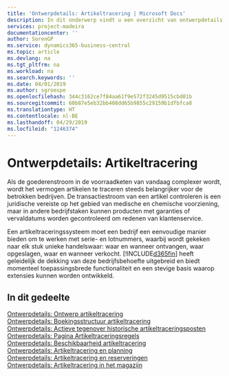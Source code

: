 ```yaml
---
title: 'Ontwerpdetails: Artikeltracering | Microsoft Docs'
description: In dit onderwerp vindt u een overzicht van ontwerpdetails voor artikeltracering.
services: project-madeira
documentationcenter: ''
author: SorenGP
ms.service: dynamics365-business-central
ms.topic: article
ms.devlang: na
ms.tgt_pltfrm: na
ms.workload: na
ms.search.keywords: ''
ms.date: 04/01/2019
ms.author: sgroespe
ms.openlocfilehash: 344c3162ce7f84aa61f9e572f3245d9515cbd81b
ms.sourcegitcommit: 60b87e5eb32bb408dd65b9855c29159b1dfbfca8
ms.translationtype: HT
ms.contentlocale: nl-BE
ms.lasthandoff: 04/29/2019
ms.locfileid: "1246374"
---
```

# <a name="design-details-item-tracking"></a>Ontwerpdetails: Artikeltracering
Als de goederenstroom in de voorraadketen van vandaag complexer wordt, wordt het vermogen artikelen te traceren steeds belangrijker voor de betrokken bedrijven. De transactiestroom van een artikel controleren is een juridische vereiste op het gebied van medische en chemische voorziening, maar in andere bedrijfstaken kunnen producten met garanties of vervaldatums worden gecontroleerd om redenen van klantenservice.  

Een artikeltraceringssysteem moet een bedrijf een eenvoudige manier bieden om te werken met serie- en lotnummers, waarbij wordt gekeken naar elk stuk unieke handelswaar: waar en wanneer ontvangen, waar opgeslagen, waar en wanneer verkocht. [!INCLUDE[d365fin](includes/d365fin_md.md)] heeft geleidelijk de dekking van deze bedrijfsbehoefte uitgebreid en biedt momenteel toepassingsbrede functionaliteit en een stevige basis waarop extensies kunnen worden ontwikkeld.  

## <a name="in-this-section"></a>In dit gedeelte  
[Ontwerpdetails: Ontwerp artikeltracering](design-details-item-tracking-design.md)  
[Ontwerpdetails: Boekingsstructuur artikeltracering](design-details-item-tracking-posting-structure.md)  
[Ontwerpdetails: Actieve tegenover historische artikeltraceringsposten](design-details-active-versus-historic-item-tracking-entries.md)  
[Ontwerpdetails: Pagina Artikeltraceringsregels](design-details-item-tracking-lines-window.md)  
[Ontwerpdetails: Beschikbaarheid artikeltracering](design-details-item-tracking-availability.md)  
[Ontwerpdetails: Artikeltracering en planning](design-details-item-tracking-and-planning.md)  
[Ontwerpdetails: Artikeltracering en reserveringen](design-details-item-tracking-and-reservations.md)  
[Ontwerpdetails: Artikeltracering in het magazijn](design-details-item-tracking-in-the-warehouse.md)
